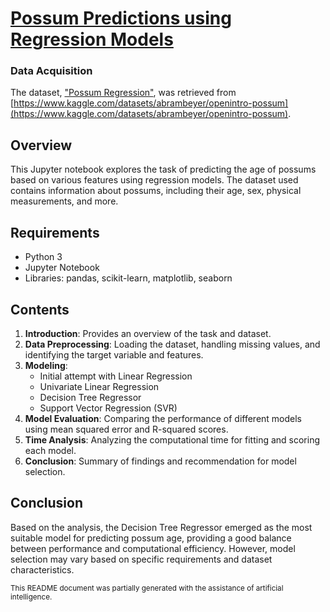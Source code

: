 # [Possum Predictions using Regression Models](./possum.ipynb)

### Data Acquisition

The dataset, ["Possum Regression"](./possum.csv), was retrieved from [https://www.kaggle.com/datasets/abrambeyer/openintro-possum](https://www.kaggle.com/datasets/abrambeyer/openintro-possum).

## Overview
This Jupyter notebook explores the task of predicting the age of possums based on various features using regression models. The dataset used contains information about possums, including their age, sex, physical measurements, and more.

## Requirements
- Python 3
- Jupyter Notebook
- Libraries: pandas, scikit-learn, matplotlib, seaborn

## Contents
1. **Introduction**: Provides an overview of the task and dataset.
2. **Data Preprocessing**: Loading the dataset, handling missing values, and identifying the target variable and features.
3. **Modeling**: 
   - Initial attempt with Linear Regression
   - Univariate Linear Regression
   - Decision Tree Regressor
   - Support Vector Regression (SVR)
4. **Model Evaluation**: Comparing the performance of different models using mean squared error and R-squared scores.
5. **Time Analysis**: Analyzing the computational time for fitting and scoring each model.
6. **Conclusion**: Summary of findings and recommendation for model selection.

## Conclusion
Based on the analysis, the Decision Tree Regressor emerged as the most suitable model for predicting possum age, providing a good balance between performance and computational efficiency. However, model selection may vary based on specific requirements and dataset characteristics.

<sub> 
This README document was partially generated with the assistance of artificial intelligence.
</sub>

